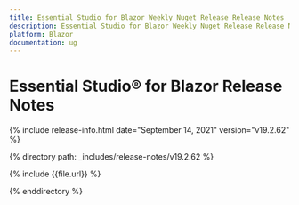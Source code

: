 ```yaml
---
title: Essential Studio for Blazor Weekly Nuget Release Release Notes  
description: Essential Studio for Blazor Weekly Nuget Release Release Notes  
platform: Blazor
documentation: ug
---
```


# Essential Studio&reg; for Blazor  Release Notes  

{% include release-info.html date="September 14, 2021"  version="v19.2.62" %} 

{% directory path: _includes/release-notes/v19.2.62 %}

{% include {{file.url}} %}

{% enddirectory %}

